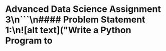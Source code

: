 # Advanced Data Science Assignment 3\n```\n#### Problem Statement​ ​1:\n![alt text]("Write a Python Program to 